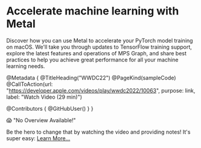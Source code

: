 # Accelerate machine learning with Metal

Discover how you can use Metal to accelerate your PyTorch model training on macOS. We'll take you through updates to TensorFlow training support, explore the latest features and operations of MPS Graph, and share best practices to help you achieve great performance for all your machine learning needs.

@Metadata {
   @TitleHeading("WWDC22")
   @PageKind(sampleCode)
   @CallToAction(url: "https://developer.apple.com/videos/play/wwdc2022/10063", purpose: link, label: "Watch Video (29 min)")

   @Contributors {
      @GitHubUser(<replace this with your GitHub handle>)
   }
}

😱 "No Overview Available!"

Be the hero to change that by watching the video and providing notes! It's super easy:
 [Learn More…](https://wwdcnotes.com/documentation/wwdcnotes/contributing)
